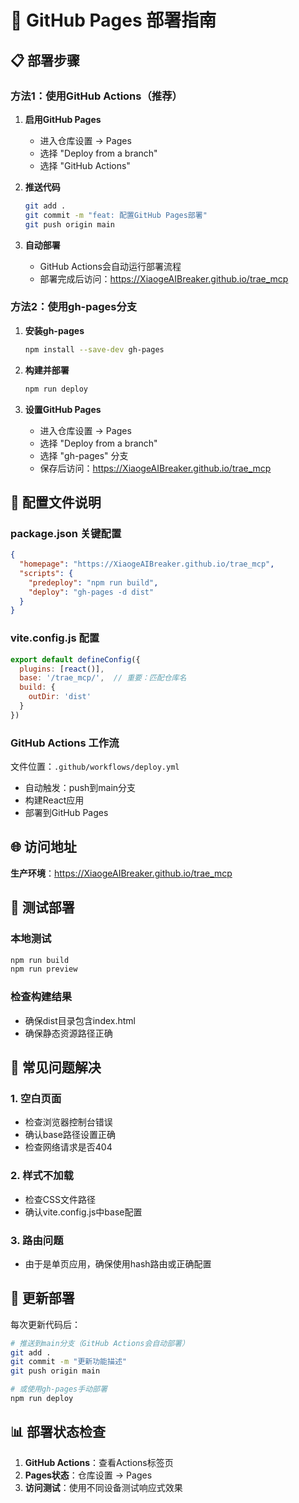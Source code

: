 # 🚀 GitHub Pages 部署指南

## 📋 部署步骤

### 方法1：使用GitHub Actions（推荐）

1. **启用GitHub Pages**
   - 进入仓库设置 → Pages
   - 选择 "Deploy from a branch"
   - 选择 "GitHub Actions"

2. **推送代码**
   ```bash
   git add .
   git commit -m "feat: 配置GitHub Pages部署"
   git push origin main
   ```

3. **自动部署**
   - GitHub Actions会自动运行部署流程
   - 部署完成后访问：https://XiaogeAIBreaker.github.io/trae_mcp

### 方法2：使用gh-pages分支

1. **安装gh-pages**
   ```bash
   npm install --save-dev gh-pages
   ```

2. **构建并部署**
   ```bash
   npm run deploy
   ```

3. **设置GitHub Pages**
   - 进入仓库设置 → Pages
   - 选择 "Deploy from a branch"
   - 选择 "gh-pages" 分支
   - 保存后访问：https://XiaogeAIBreaker.github.io/trae_mcp

## 🔧 配置文件说明

### package.json 关键配置
```json
{
  "homepage": "https://XiaogeAIBreaker.github.io/trae_mcp",
  "scripts": {
    "predeploy": "npm run build",
    "deploy": "gh-pages -d dist"
  }
}
```

### vite.config.js 配置
```javascript
export default defineConfig({
  plugins: [react()],
  base: '/trae_mcp/',  // 重要：匹配仓库名
  build: {
    outDir: 'dist'
  }
})
```

### GitHub Actions 工作流
文件位置：`.github/workflows/deploy.yml`
- 自动触发：push到main分支
- 构建React应用
- 部署到GitHub Pages

## 🌐 访问地址

**生产环境**：https://XiaogeAIBreaker.github.io/trae_mcp

## 📱 测试部署

### 本地测试
```bash
npm run build
npm run preview
```

### 检查构建结果
- 确保dist目录包含index.html
- 确保静态资源路径正确

## 🚨 常见问题解决

### 1. 空白页面
- 检查浏览器控制台错误
- 确认base路径设置正确
- 检查网络请求是否404

### 2. 样式不加载
- 检查CSS文件路径
- 确认vite.config.js中base配置

### 3. 路由问题
- 由于是单页应用，确保使用hash路由或正确配置

## 🔄 更新部署

每次更新代码后：
```bash
# 推送到main分支（GitHub Actions会自动部署）
git add .
git commit -m "更新功能描述"
git push origin main

# 或使用gh-pages手动部署
npm run deploy
```

## 📊 部署状态检查

1. **GitHub Actions**：查看Actions标签页
2. **Pages状态**：仓库设置 → Pages
3. **访问测试**：使用不同设备测试响应式效果